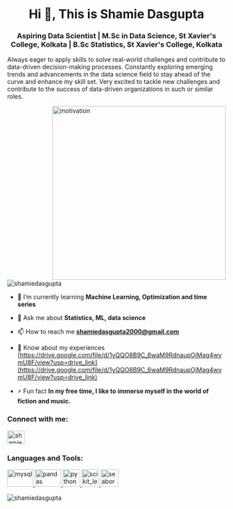 
<h1 align="center">Hi 👋, This is Shamie Dasgupta</h1>
<h3 align="center">Aspiring Data Scientist | M.Sc in Data Science, St Xavier's College, Kolkata | B.Sc Statistics, St Xavier's College, Kolkata</h3>
<p>
Always eager to apply skills to solve real-world challenges and contribute to data-driven decision-making processes.
Constantly exploring emerging trends and advancements in the data science field to stay ahead of the curve and enhance my skill set.
Very excited to tackle new challenges and contribute to the success of data-driven organizations in such or similar roles.
</p>
<img align="right" alt="motivation" width="400" src="https://static.vecteezy.com/system/resources/previews/000/518/198/original/woman-working-with-computer-bright-colorful-vector-illustration.jpg">


<p align="left"> <img src="https://komarev.com/ghpvc/?username=shamiedasgupta&label=Profile%20views&color=0e75b6&style=flat" alt="shamiedasgupta" /> </p>

- 🌱 I’m currently learning **Machine Learning, Optimization and time series**

- 💬 Ask me about **Statistics, ML, data science**

- 📫 How to reach me **shamiedasgupta2000@gmail.com**

- 📄 Know about my experiences [https://drive.google.com/file/d/1yQQO8B9C_6waM9RdnaupOjMag4wvmU8F/view?usp=drive_link](https://drive.google.com/file/d/1yQQO8B9C_6waM9RdnaupOjMag4wvmU8F/view?usp=drive_link)

- ⚡ Fun fact **In my free time, I like to immerse myself in the world of fiction and music.**

<h3 align="left">Connect with me:</h3>
<p align="left">
<a href="https://linkedin.com/in/shamiedasgupta-90467319a" target="blank"><img align="center" src="https://myclouddoor.com/wp-content/uploads/2019/11/Linkedin-logo.png" alt="shamiedasgupta-90467319a" height="30" width="40" /></a>
</p>

<h3 align="left">Languages and Tools:</h3>
<p align="left"> <a href="https://www.mysql.com/" target="_blank" rel="noreferrer"> <img src="https://th.bing.com/th/id/OIP.lIIc_svaWdGdEJuEk7TBlgHaHa?pid=ImgDet&rs=1" alt="mysql" width="60" height="40"/> </a> <a href="https://pandas.pydata.org/" target="_blank" rel="noreferrer"> <img  width="60" src="https://res.cloudinary.com/practicaldev/image/fetch/s--jnxn75Qd--/c_limit%2Cf_auto%2Cfl_progressive%2Cq_auto%2Cw_880/https://dev-to-uploads.s3.amazonaws.com/i/gujja45g5md39qhjih67.jpg" alt="pandas" width="40" height="40"/> </a> <a href="https://www.python.org" target="_blank" rel="noreferrer"> <img src="https://th.bing.com/th/id/OIP.EDJ9xoErBbZqK2tExVoJfAHaHY?pid=ImgDet&rs=1" alt="python" width="40" height="40"/> </a> <a href="https://scikit-learn.org/" target="_blank" rel="noreferrer"> <img src="https://upload.wikimedia.org/wikipedia/commons/0/05/Scikit_learn_logo_small.svg" alt="scikit_learn" width="40" height="40"/> </a> <a href="https://seaborn.pydata.org/" target="_blank" rel="noreferrer"> <img src="https://seaborn.pydata.org/_images/logo-mark-lightbg.svg" alt="seaborn" width="40" height="40"/> </a> </p>

<p><img align="center" src="https://github-readme-streak-stats.herokuapp.com/?user=shamiedasgupta&" alt="shamiedasgupta" /></p>
